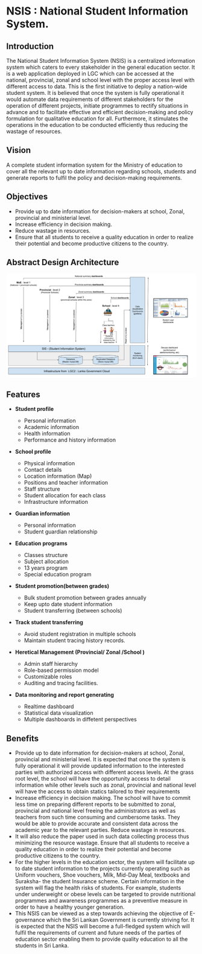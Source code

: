 # NSIS : National Student Information System.

## Introduction 

The National Student Information System (NSIS) is a centralized information system which caters to every stakeholder in the general education sector. It is a web application deployed in LGC which can be accessed at the national, provincial, zonal and school level with the proper access level with different access to data. This is the first initiative to deploy a nation-wide student system. It is believed that once the system is fully operational it would automate data requirements of different stakeholders for the operation of different projects, initiate programmes to rectify situations in advance and to facilitate effective and efficient decision-making and policy formulation for qualitative education for all. Furthermore, it stimulates the operations in the education to be conducted efficiently thus reducing the wastage of resources. 

## Vision

A complete student information system for the Ministry of education to cover all the relevant up to date information regarding schools, students and generate reports to fulfil the policy and decision-making requirements. 

## Objectives 

- Provide up to date information for decision-makers at school, Zonal, provincial and ministerial level. 
- Increase efficiency in decision making. 
- Reduce wastage in resources.
- Ensure that all students to receive a quality education in order to realize their potential and become productive citizens to the country. 

## Abstract Design Architecture

![Abstract Design Architecture ](images/abstract_view.png)



## Features

+ **Student profile**
    - Personal information 
    - Academic information
    - Health information
    - Performance and history information 

+ **School profile**
  - Physical information 
  - Contact details 
  - Location information (Map) 
  - Positions and teacher information
  - Staff structure
  - Student allocation for each class 
  - Infrastructure information  

+ **Guardian information**
  - Personal information
  - Student guardian relationship 
  
+ **Education programs** 
  - Classes structure 
  - Subject allocation 
  - 13 years program 
  - Special education program 

+ **Student promotion(between grades)**
  - Bulk student promotion between grades annually 
  - Keep upto date student information 
  - Student transferring (between schools)
 
+ **Track student transferring**
  - Avoid student registration in multiple schools 
  - Maintain student tracing history records. 

+ **Heretical Management (Provincial/ Zonal /School )**
  - Admin staff hierarchy
  - Role-based permission model 
  - Customizable roles 
  - Auditing and tracing facilities. 

+ **Data monitoring and report generating**
  - Realtime dashboard 
  - Statistical data visualization 
  - Multiple dashboards in diffetent perspectives


## Benefits

- Provide up to date information for decision-makers at school, Zonal, provincial and ministerial level.
It is expected that once the system is fully operational it will provide updated information to the interested parties with authorized access with different access levels. At the grass root level, the school will have the opportunity access to detail information while other levels such as zonal, provincial and national level will have the access to obtain statics tailored to their requirements
- Increase efficiency in decision making. 
The school will have to commit less time on preparing different reports to be submitted to zonal, provincial and national level freeing the administrators as well as teachers from such time consuming and cumbersome tasks. They would be able to provide accurate and consistent data across the academic year to the relevant parties.
Reduce wastage in resources.
- It will also reduce the paper used in such data collecting process thus minimizing the resource wastage.
Ensure that all students to receive a quality education in order to realize their potential and become productive citizens to the country. 
- For the higher levels in the education sector, the system will facilitate up to date student information to the projects currently operating such as Uniform vouchers, Shoe vouchers, Milk, Mid-Day Meal, textbooks and Suraksha- the student Insurance scheme. Certain information in the system will flag the health risks of students. For example, students under underweight or obese levels can be targeted to provide nutritional programmes and awareness programmes as a preventive measure in order to have a healthy younger generation.
- This NSIS can be viewed as a step towards achieving the objective of E-governance which the Sri Lankan Government is currently striving for. It is expected that the NSIS will become a full-fledged system which will fulfil the requirements of current and future needs of the parties of education sector enabling them to provide quality education to all the students in Sri Lanka. 



